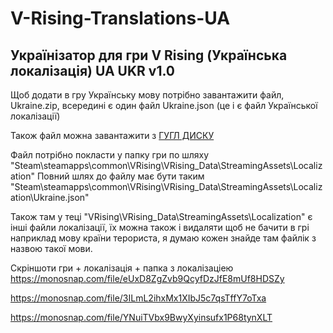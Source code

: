 # V-Rising-Translations-UA
## Українізатор для гри V Rising (Українська локалізація) UA UKR v1.0

Щоб додати в гру Українську мову потрібно завантажити файл, Ukraine.zip, всередині є один файл Ukraine.json (це і є файл Української локалізації)

Також файл можна завантажити з [ГУГЛ ДИСКУ](https://drive.google.com/file/d/1JuhxnTiD5QDzdPg0HtLvuAUYPH4dlFka/view?usp=sharing)

Файл потрібно покласти у папку гри по шляху "Steam\steamapps\common\VRising\VRising_Data\StreamingAssets\Localization"
Повний шлях до файлу має бути таким "Steam\steamapps\common\VRising\VRising_Data\StreamingAssets\Localization\Ukraine.json"

Також там у теці "VRising\VRising_Data\StreamingAssets\Localization" є інші файли локалізації, їх можна також і видаляти щоб не бачити в грі наприклад мову країни терориста, я думаю кожен знайде там файлік з назвою такої мови.

Скріншоти гри + локалізація + папка з локалізаціею
https://monosnap.com/file/eUxD8ZgZvb9QcyfDzJfE8mUf8HDSZy

https://monosnap.com/file/3ILmL2ihxMx1XIbJ5c7qsTffY7oTxa

https://monosnap.com/file/YNuiTVbx9BwyXyinsufx1P68tynXLT
